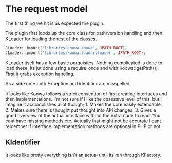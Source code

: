 # The request model

The first thing we hit is as expected the plugin.

The plugin first loods up the core class for path/version handling and then KLoader for loading the rest of the classes.

```php 
JLoader::import('libraries.koowa.koowa', JPATH_ROOT); 
JLoader::import('libraries.koowa.loader.loader', JPATH_ROOT);
```

KLoader itself has a few basic perquisites. Nothing complicated is done to load these, its jut done using a require_once and
with Koowa::getPath();. First it grabs exception handling,

As a side note both Exception and identifier are misspelled.

It looks like Koowa follows a strict convention of first creating interfaces and then implementations. I'm not sure if I
like the obsessive level of this, but I imagine it accomplishes allot though; 1. Makes the core easily extendable. 2. Makes
sure there is thought put thought into API changes. 3. Gives a good overview of the actual interface without the extra code
to read. You cant have missing methods etc. Actually that might not be accurate I cant remember if interface implementation
methods are optional in PHP or not.  


## KIdentifier

It looks like pretty everything isn't an actual until its ran through KFactory. 